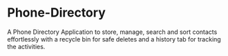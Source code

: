 # Phone-Directory
A Phone Directory Application to store, manage, search and sort contacts effortlessly with a recycle bin for safe deletes and a history tab for tracking the activities.
